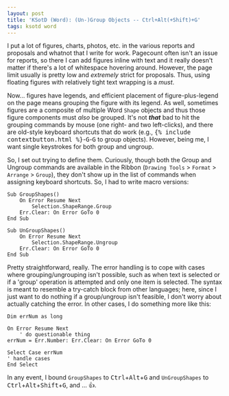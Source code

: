 ```yaml
---
layout: post
title: 'KSotD (Word): (Un-)Group Objects -- Ctrl+Alt(+Shift)+G'
tags: ksotd word
---
```


I put a lot of figures, charts, photos, etc. in the various reports and proposals and whatnot that I write for work. Pagecount often isn't an issue for reports, so there I can add figures inline with text and it really doesn't matter if there's a lot of whitespace hovering around.  However, the page limit usually is pretty low and *extremely* strict for proposals.  Thus, using floating figures with relatively tight text wrapping is a *must*.

Now... figures have legends, and efficient placement of figure-plus-legend on the page means grouping the figure with its legend. As well, sometimes figures are a composite of multiple Word `Shape` objects and thus those figure components must *also* be grouped.  It's not ***that*** bad to hit the grouping commands by mouse (one right- and two left-clicks), and there are old-style keyboard shortcuts that do work (e.g., <kbd>{% include contextbutton.html %}</kbd>-<kbd>G</kbd>-<kbd>G</kbd> to group objects). However, being me, I want single keystrokes for both group and ungroup. 

So, I set out trying to define them. Curiously, though both the Group and Ungroup commands are available in the Ribbon (`Drawing Tools` > `Format` > `Arrange` > `Group`), they don't show up in the list of commands when assigning keyboard shortcuts. So, I had to write macro versions:

```
Sub GroupShapes()
    On Error Resume Next
        Selection.ShapeRange.Group
    Err.Clear: On Error GoTo 0
End Sub

Sub UnGroupShapes()
    On Error Resume Next
        Selection.ShapeRange.Ungroup
    Err.Clear: On Error GoTo 0
End Sub
```

Pretty straightforward, really. The error handling is to cope with cases where grouping/ungrouping isn't possible, such as when text is selected or if a 'group' operation is attempted and only one item is selected.  The syntax is meant to resemble a try-catch block from other languages; here, since I just want to do nothing if a group/ungroup isn't feasible, I don't worry about actually catching the error. In other cases, I do something more like this:

```
Dim errNum as long

On Error Resume Next
    ' do questionable thing
errNum = Err.Number: Err.Clear: On Error GoTo 0

Select Case errNum
' handle cases
End Select
```

In any event, I bound `GroupShapes` to <kbd>Ctrl</kbd>+<kbd>Alt</kbd>+<kbd>G</kbd> and `UnGroupShapes` to <kbd>Ctrl</kbd>+<kbd>Alt</kbd>+<kbd>Shift</kbd>+<kbd>G</kbd>, and ... &#128077;.